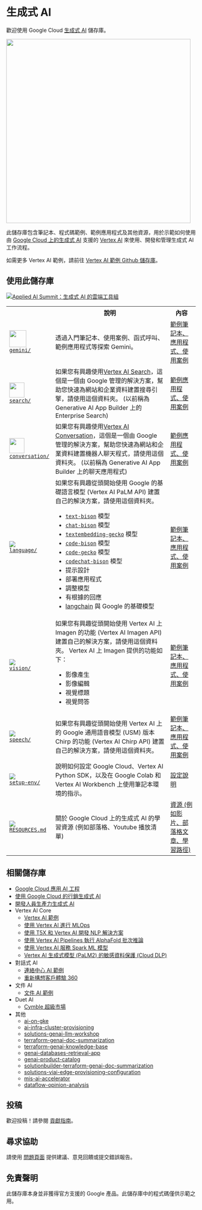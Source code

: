 ﻿# 生成式 AI

歡迎使用 Google Cloud [生成式 AI](https://cloud.google.com/ai/generative-ai) 儲存庫。

<a href="gemini"><img src="https://lh3.googleusercontent.com/eDr6pYKs1tT0iK0nt3pPhvVlP2Wn96fbGqbWgBAARRZ7isej037g_tWobjV8zQkxOsWzJuEH8p-fksczXUOeqxGZZIo_HUCdkn8q-a4fuwATD7Q9Xrs=w2456-l100-sg-rj-c0xffffff" style="width:35em"></a>

此儲存庫包含筆記本、程式碼範例、範例應用程式及其他資源，用於示範如何使用由 [Google Cloud 上的生成式 AI](https://cloud.google.com/ai/generative-ai) 支援的 [Vertex AI](https://cloud.google.com/vertex-ai) 來使用、開發和管理生成式 AI 工作流程。

如需更多 Vertex AI 範例，請前往 [Vertex AI 範例 Github 儲存庫](https://github.com/GoogleCloudPlatform/vertex-ai-samples/)。

## 使用此儲存庫

[![Applied AI Summit：生成式 AI 的雲端工具組](https://img.youtube.com/vi/xT7WW2SKLfE/hqdefault.jpg)](https://www.youtube.com/watch?v=xT7WW2SKLfE)

<!-- markdownlint-disable MD033 -->

<table>



<tr>
    <th></th>
    <th style="text-align: center;">說明</th>
    <th style="text-align: center;">內容</th>
  </tr>
    <tr>
    <td>
      <img src="https://storage.googleapis.com/github-repo/img/gemini/Spark__Gradient_Alpha_100px.gif" width="45px">
      <br>
      <a href="gemini/"><code>gemini/</code></a>
    </td>
    <td>
      透過入門筆記本、使用案例、函式呼叫、範例應用程式等探索 Gemini。
    </td>
    <td><a href="gemini/">範例筆記本、應用程式、使用案例</a></td>
  </tr>
  <tr>
    <td>
      <img src="https://www.gstatic.com/images/branding/gcpiconscolors/service_discovery/v1/24px.svg" width="40px">
      <br>
      <a href="search/"><code>search/</code></a>
    </td>
    <td>如果您有興趣使用<a href="https://cloud.google.com/enterprise-search">Vertex AI Search</a>，這個是一個由 Google 管理的解決方案，幫助您快速為網站和企業資料建置搜尋引擎，請使用這個資料夾。 (以前稱為 Generative AI App Builder 上的 Enterprise Search)</td>
    <td><a href="search">範例應用程式、使用案例</a></td>
  </tr>
  <tr>
    <td>
      <img src="https://www.gstatic.com/images/branding/gcpiconscolors/dialogflow_cx/v1/24px.svg" width="40px">
      <br>
      <a href="conversation/"><code>conversation/</code></a>
    </td>
    <td>如果您有興趣使用<a href="https://cloud.google.com/generative-ai-app-builder">Vertex AI Conversation</a>，這個是一個由 Google 管理的解決方案，幫助您快速為網站和企業資料建置機器人聊天程式，請使用這個資料夾。 (以前稱為 Generative AI App Builder 上的聊天應用程式)</td>
    <td><a href="conversation">範例應用程式、使用案例</a></td>
  </tr>
  <tr>
    <td>
      <img src="https://fonts.gstatic.com/s/i/short-term/release/googlesymbols/edit_note/default/40px.svg">
      <br>
      <a href="language/"><code>language/</code></a>
    </td>
    <td>
      如果您有興趣從頭開始使用 Google 的基礎語言模型 (Vertex AI PaLM API) 建置自己的解決方案，請使用這個資料夾。
      <ul>
        <li><a href="https://cloud.google.com/vertex-ai/docs/generative-ai/language-model-overview#palm-api"><code>text-bison</code></a> 模型</li>
        <li><a href="https://cloud.google.com/vertex-ai/docs/generative-ai/language-model-overview#palm-api"><code>chat-bison</code></a> 模型</li>
        <li><a href="https://cloud.google.com/vertex-ai/docs/generative-ai/language-model-overview#palm-api"><code>textembedding-gecko</code></a> 模型</li>
        <li><a href="https://cloud.google.com/vertex-ai/docs/generative-ai/code/code-models-overview"><code>code-bison</code></a> 模型</li>
        <li><a href="https://cloud.google.com/vertex-ai/docs/generative-ai/code/code-models-overview"><code>code-gecko</code></a> 模型</li>
        <li><a href="https://cloud.google.com/vertex-ai/docs/generative-ai/code/code-models-overview"><code>codechat-bison</code></a> 模型</li>
        <li>提示設計</li>
        <li>部署應用程式</li>
        <li>調整模型</li>
        <li>有根據的回應</li>
        <li><a href="https://www.langchain.com/">langchain</a> 與 Google 的基礎模型</li>
      </ul>
    </td>
    <td><a href="language">範例筆記本、應用程式、使用案例</a></td>
  </tr>
  <tr>
    <td>
      <img src="https://fonts.gstatic.com/s/i/short-term/release/googlesymbols/image/default/40px.svg">
      <br>
      <a href="vision/"><code>vision/</code></a>
    </td>
    <td>
      如果您有興趣從頭開始使用 Vertex AI 上 Imagen 的功能 (Vertex AI Imagen API) 建置自己的解決方案，請使用這個資料夾。
      Vertex AI 上 Imagen 提供的功能如下：
      <ul>
        <li>影像產生</li>
        <li>影像編輯</li>
        <li>視覺標題</li>
        <li>視覺問答</li>
      </ul>
    </td>
    <td><a href="vision/">範例筆記本、應用程式、使用案例</a></td>
  </tr>
  <tr>
    <td>
      <img src="https://fonts.gstatic.com/s/i/short-term/release/googlesymbols/mic/default/40px.svg">
      <br>
      <a href="speech/"><code>speech/</code></a>
    </td>
    <td>
      如果您有興趣從頭開始使用 Vertex AI 上的 Google 通用語音模型 (USM) 版本 Chirp 的功能 (Vertex AI Chirp API) 建置自己的解決方案，請使用這個資料夾。
    </td>
    <td><a href="speech/">範例筆記本、應用程式、使用案例</a></td>
  </tr>
  <tr>
    <td>
      <img src="https://fonts.gstatic.com/s/i/short-term/release/googlesymbols/build/default/40px.svg">
      <br>
      <a href="setup-env/"><code>setup-env/</code></a>
    </td>
    <td>說明如何設定 Google Cloud、Vertex AI Python SDK，以及在 Google Colab 和 Vertex AI Workbench 上使用筆記本環境的指示。</td>
    <td><a href="setup-env">設定說明</a></td>
  </tr>
  <tr>
    <td>
      <img src="https://fonts.gstatic.com/s/i/short-term/release/googlesymbols/media_link/default/40px.svg">
      <br>
      <a href="RESOURCES.md"><code>RESOURCES.md</code></a>
    </td>
    <td>關於 Google Cloud 上的生成式 AI 的學習資源 (例如部落格、Youtube 播放清單)</td>
    <td><a href="RESOURCES.md">資源 (例如影片、部落格文章、學習路徑)</a></td>
  </tr>
</table>
<!-- markdownlint-enable MD033 -->



## 相關儲存庫

- [Google Cloud 應用 AI 工程](https://github.com/GoogleCloudPlatform/applied-ai-engineering-samples)
- [使用 Google Cloud 的行銷生成式 AI](https://github.com/GoogleCloudPlatform/genai-for-marketing)
- [開發人員生產力生成式 AI](https://github.com/GoogleCloudPlatform/genai-for-developers)
- Vertex AI Core
  - [Vertex AI 範例](https://github.com/GoogleCloudPlatform/vertex-ai-samples)
  - [使用 Vertex AI 進行 MLOps](https://github.com/GoogleCloudPlatform/mlops-with-vertex-ai)
  - [使用 T5X 和 Vertex AI 開發 NLP 解決方案](https://github.com/GoogleCloudPlatform/t5x-on-vertex-ai)
  - [使用 Vertex AI Pipelines 執行 AlphaFold 批次推論](https://github.com/GoogleCloudPlatform/vertex-ai-alphafold-inference-pipeline)
  - [使用 Vertex AI 服務 Spark ML 模型](https://github.com/GoogleCloudPlatform/vertex-ai-spark-ml-serving)
  - [Vertex AI 生成式模型 (PaLM2) 的敏感資料保護 (Cloud DLP)](https://github.com/GoogleCloudPlatform/Sensitive-Data-Protection-for-Vertex-AI-PaLM2)
- 對話式 AI
  - [連絡中心 AI 範例](https://github.com/GoogleCloudPlatform/contact-center-ai-samples)
  - [重新構想客戶體驗 360](https://github.com/GoogleCloudPlatform/dialogflow-ccai-omnichannel)
- 文件 AI
  - [文件 AI 範例](https://github.com/GoogleCloudPlatform/document-ai-samples)
- Duet AI
  - [Cymble 超級市場](https://github.com/GoogleCloudPlatform/cymbal-superstore)
- 其他
  - [ai-on-gke](https://github.com/GoogleCloudPlatform/ai-on-gke)
  - [ai-infra-cluster-provisioning](https://github.com/GoogleCloudPlatform/ai-infra-cluster-provisioning)
  - [solutions-genai-llm-workshop](https://github.com/GoogleCloudPlatform/solutions-genai-llm-workshop)
  - [terraform-genai-doc-summarization](https://github.com/GoogleCloudPlatform/terraform-genai-doc-summarization)
  - [terraform-genai-knowledge-base](https://github.com/GoogleCloudPlatform/terraform-genai-knowledge-base)
  - [genai-databases-retrieval-app](https://github.com/GoogleCloudPlatform/genai-databases-retrieval-app)
  - [genai-product-catalog](https://github.com/GoogleCloudPlatform/genai-product-catalog)
  - [solutionbuilder-terraform-genai-doc-summarization](https://github.com/GoogleCloudPlatform/solutionbuilder-terraform-genai-doc-summarization)
  - [solutions-viai-edge-provisioning-configuration](https://github.com/GoogleCloudPlatform/solutions-viai-edge-provisioning-configuration)
  - [mis-ai-accelerator](https://github.com/GoogleCloudPlatform/mis-ai-accelerator)
  - [dataflow-opinion-analysis](https://github.com/GoogleCloudPlatform/dataflow-opinion-analysis)

## 投稿

歡迎投稿！請參閱 [貢獻指南](https://github.com/GoogleCloudPlatform/generative-ai/blob/main/CONTRIBUTING.md)。

## 尋求協助

請使用 [問題頁面](https://github.com/GoogleCloudPlatform/generative-ai/issues) 提供建議、意見回饋或提交錯誤報告。

## 免責聲明

此儲存庫本身並非獲得官方支援的 Google 產品。此儲存庫中的程式碼僅供示範之用。



